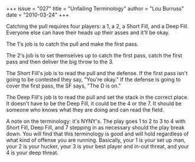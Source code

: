 +++
issue = "027"
title = "Unfailing Terminology"
author = "Lou Burruss"
date = "2010-03-24"
+++

Catching the pull requires four players: a 1, a 2, a Short Fill, and a Deep
Fill. Everyone else can have their heads up their asses and it'll be okay.  
  
The 1's job is to catch the pull and make the first pass.  
  
The 2's job is to set themselves up to catch the first pass, catch the first
pass and then deliver the big throw to the 3.  
  
The Short Fill's job is to read the pull and the defense. If the first pass
isn't going to be contested they say, "You're okay." If the defense is going
to cover the first pass, the SF says, "The D is on."  
  
The Deep Fill's job is to read the pull and set the stack in the correct
place. It doesn't have to be the Deep Fill, it could be the 4 or the 7. It
should be someone who knows what they are doing and can read the field.  
  
A note on the terminology: it's NYNY's. The play goes 1 to 2 to 3 to 4 with
Short Fill, Deep Fill, and 7 stepping in as necessary should the play break
down. You will find that this terminology is good and will hold regardless of
what kind of offense you are running. Basically, your 1 is your set up man,
your 2 is your hucker, your 3 is your best player and in-out threat, and your
4 is your deep threat.
